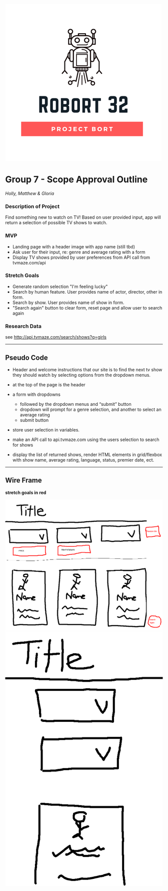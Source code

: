 <img src="https://github.com/Robort32/ideal-eureka/blob/main/Robort32Logo.png">

# Group 7 - Scope Approval Outline

_Holly, Matthew & Gloria_

### Description of Project

Find something new to watch on TV! Based on user provided input, app will return a selection of possible TV shows to watch.

### MVP

- Landing page with a header image with app name (still tbd)
- Ask user for their input, re: genre and average rating with a form
- Display TV shows provided by user preferences from API call from tvmaze.com/api

### Stretch Goals

- Generate random selection "I'm feeling lucky"
- Search by human feature. User provides name of actor, director, other in form.
- Search by show. User provides name of show in form.
- "Search again" button to clear form, reset page and allow user to search again

### Research Data

see http://api.tvmaze.com/search/shows?q=girls

---

## Pseudo Code

- Header and welcome instructions that our site is to find the next tv show they should watch by selecting options from the dropdown menus.

- at the top of the page is the header

- a form with dropdowns

  - followed by the dropdown menus and “submit” button
  - dropdown will prompt for a genre selection, and another to select an average rating
  - submit button

- store user selection in variables.

- make an API call to api.tvmaze.com using the users selection to search for shows

- display the list of returned shows, render HTML elements in grid/flexbox with show name, average rating, language, status, premier date, ect.

---

## Wire Frame

**stretch goals in red**

<img src="https://github.com/Robort32/ideal-eureka/blob/main/ScopeApproval/FunPunDesktop.png" alt="wireframe desktop group 7">

<img src="https://github.com/Robort32/ideal-eureka/blob/main/ScopeApproval/FunPunMobile.png" alt="wireframe mobile group 7">
